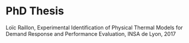 # PhD Thesis

Loïc Raillon, Experimental Identification of Physical Thermal Models for Demand Response and Performance Evaluation, INSA de Lyon, 2017 
